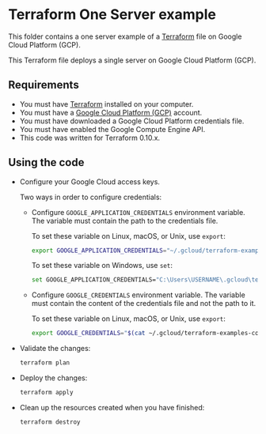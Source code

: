 # Terraform One Server example

This folder contains a one server example of a [Terraform](https://www.terraform.io/) file on Google Cloud Platform (GCP).

This Terraform file deploys a single server on Google Cloud Platform (GCP).

## Requirements

* You must have [Terraform](https://www.terraform.io/) installed on your computer.
* You must have a [Google Cloud Platform (GCP)](https://cloud.google.com/) account.
* You must have downloaded a Google Cloud Platform credentials file.
* You must have enabled the Google Compute Engine API.
* This code was written for Terraform 0.10.x.

## Using the code

* Configure your Google Cloud access keys.

  Two ways in order to configure credentials:

  * Configure `GOOGLE_APPLICATION_CREDENTIALS` environment variable. The variable must contain the path to the credentials file.

    To set these variable on Linux, macOS, or Unix, use `export`:

    ```bash
    export GOOGLE_APPLICATION_CREDENTIALS="~/.gcloud/terraform-examples-code.json"
    ```

    To set these variable on Windows, use `set`:

    ```bash
    set GOOGLE_APPLICATION_CREDENTIALS="C:\Users\USERNAME\.gcloud\terraform-examples-code.json"
    ```

  * Configure `GOOGLE_CREDENTIALS` environment variable. The variable must contain the content of the credentials file and not the path to it.

    To set these variable on Linux, macOS, or Unix, use `export`:

    ```bash
    export GOOGLE_CREDENTIALS="$(cat ~/.gcloud/terraform-examples-code.json)"
    ```

* Validate the changes:

  ```bash
  terraform plan
  ```

* Deploy the changes:

  ```bash
  terraform apply
  ```

* Clean up the resources created when you have finished:

  ```bash
  terraform destroy
  ```